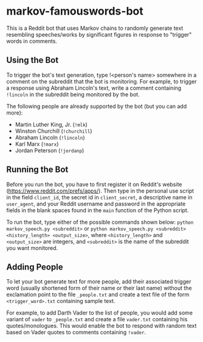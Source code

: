 # markov-famouswords-bot
This is a Reddit bot that uses Markov chains to randomly generate text resembling speeches/works by significant figures in response to "trigger" words in comments.

## Using the Bot
To trigger the bot's text generation, type !<person's name> somewhere in a comment on the subreddit that the bot is monitoring. For example, to trigger a response using Abraham Lincoln's text, write a comment containing ``!lincoln`` in the subreddit being monitored by the bot.

The following people are already supported by the bot (but you can add more):
* Martin Luther King, Jr. (``!mlk``)
* Winston Churchill (``!churchill``)
* Abraham Lincoln (``!lincoln``)
* Karl Marx (``!marx``)
* Jordan Peterson (``!jordanp``)

## Running the Bot
Before you run the bot, you have to first register it on Reddit's website (https://www.reddit.com/prefs/apps/). Then type in the personal use script in the field ``client_id``, the secret id in ``client_secret``, a descriptive name in ``user_agent``, and your Reddit username and password in the appropriate fields in the blank spaces found in the ``main`` function of the Python script.

To run the bot, type either of the possible commands shown below:
`python markov_speech.py <subreddit>` or
`python markov_speech.py <subreddit> <history_length> <output_size>`,
where `<history_length>` and `<output_size>` are integers, and ``<subreddit>`` is the name of the subreddit you want monitored.

## Adding People
To let your bot generate text for more people, add their associated trigger word (usually shortened form of their name or their last name) without the exclamation point to the file ``_people.txt`` and create a text file of the form ``<trigger_word>.txt`` containing sample text. 

For example, to add Darth Vader to the list of people, you would add some variant of ``vader`` to ``_people.txt`` and create a file ``vader.txt`` containing his quotes/monologues. This would enable the bot to respond with random text based on Vader quotes to comments containing ``!vader``. 

